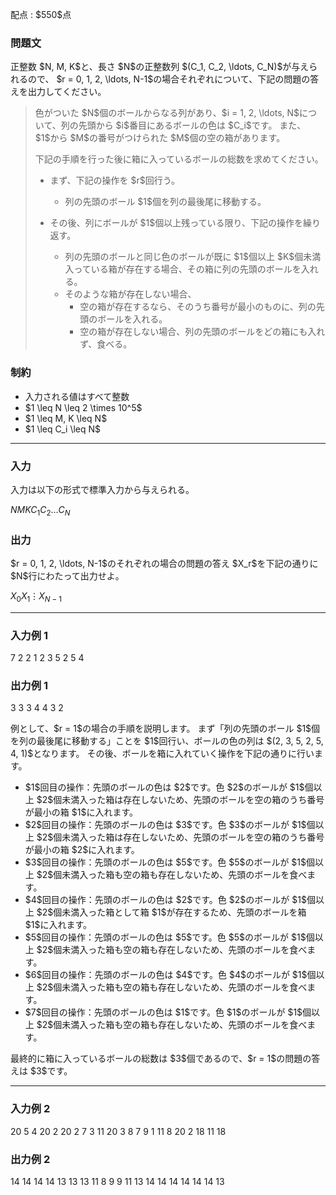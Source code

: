 
<div>

<span>

<span>

<p>
配点 : $550$点
</p>

<div>

<section>

### **問題文**

<p>
正整数 $N, M, K$と、長さ $N$の正整数列 $(C_1, C_2, \ldots, C_N)$が与えられるので、
$r = 0, 1, 2, \ldots, N-1$の場合それぞれについて、下記の問題の答えを出力してください。
</p>

<blockquote>

<p>
色がついた $N$個のボールからなる列があり、$i = 1, 2, \ldots, N$について、列の先頭から $i$番目にあるボールの色は $C_i$です。
また、$1$から $M$の番号がつけられた $M$個の空の箱があります。
</p>

<p>
下記の手順を行った後に箱に入っているボールの総数を求めてください。
</p>

<ul>

<li>

<p>
まず、下記の操作を $r$回行う。
</p>

<ul>

<li>
列の先頭のボール $1$個を列の最後尾に移動する。
</li>

</ul>

</li>

<li>

<p>
その後、列にボールが $1$個以上残っている限り、下記の操作を繰り返す。
</p>

<ul>

<li>
列の先頭のボールと同じ色のボールが既に $1$個以上 $K$個未満入っている箱が存在する場合、その箱に列の先頭のボールを入れる。
</li>

<li>
そのような箱が存在しない場合、
<ul>

<li>
空の箱が存在するなら、そのうち番号が最小のものに、列の先頭のボールを入れる。
</li>

<li>
空の箱が存在しない場合、列の先頭のボールをどの箱にも入れず、食べる。
</li>

</ul>

</li>

</ul>

</li>

</ul>

</blockquote>

</section>

</div>

<div>

<section>

### **制約**

<ul>

<li>
入力される値はすべて整数
</li>

<li>
$1 \leq N \leq 2 \times 10^5$
</li>

<li>
$1 \leq M, K \leq N$
</li>

<li>
$1 \leq C_i \leq N$
</li>

</ul>

</section>

</div>

---

<div>

<div>

<section>

### **入力**

<p>
入力は以下の形式で標準入力から与えられる。
</p>

<div>

$N$$M$$K$$C_1$$C_2$$\ldots$$C_N$
</div>

</section>

</div>

<div>

<section>

### **出力**

<p>
$r = 0, 1, 2, \ldots, N-1$のそれぞれの場合の問題の答え $X_r$を下記の通りに $N$行にわたって出力せよ。
</p>

<div>

$X_0$$X_1$$\vdots$$X_{N-1}$
</div>

</section>

</div>

</div>

---

<div>

<section>

### **入力例 1**

<div>

7 2 2
1 2 3 5 2 5 4

</div>

</section>

</div>

<div>

<section>

### **出力例 1**

<div>

3
3
3
4
4
3
2

</div>

<p>
例として、$r = 1$の場合の手順を説明します。
まず「列の先頭のボール $1$個を列の最後尾に移動する」ことを $1$回行い、ボールの色の列は $(2, 3, 5, 2, 5, 4, 1)$となります。
その後、ボールを箱に入れていく操作を下記の通りに行います。
</p>

<ul>

<li>
$1$回目の操作：先頭のボールの色は $2$です。色 $2$のボールが $1$個以上 $2$個未満入った箱は存在しないため、先頭のボールを空の箱のうち番号が最小の箱 $1$に入れます。
</li>

<li>
$2$回目の操作：先頭のボールの色は $3$です。色 $3$のボールが $1$個以上 $2$個未満入った箱は存在しないため、先頭のボールを空の箱のうち番号が最小の箱 $2$に入れます。
</li>

<li>
$3$回目の操作：先頭のボールの色は $5$です。色 $5$のボールが $1$個以上 $2$個未満入った箱も空の箱も存在しないため、先頭のボールを食べます。
</li>

<li>
$4$回目の操作：先頭のボールの色は $2$です。色 $2$のボールが $1$個以上 $2$個未満入った箱として箱 $1$が存在するため、先頭のボールを箱 $1$に入れます。
</li>

<li>
$5$回目の操作：先頭のボールの色は $5$です。色 $5$のボールが $1$個以上 $2$個未満入った箱も空の箱も存在しないため、先頭のボールを食べます。
</li>

<li>
$6$回目の操作：先頭のボールの色は $4$です。色 $4$のボールが $1$個以上 $2$個未満入った箱も空の箱も存在しないため、先頭のボールを食べます。
</li>

<li>
$7$回目の操作：先頭のボールの色は $1$です。色 $1$のボールが $1$個以上 $2$個未満入った箱も空の箱も存在しないため、先頭のボールを食べます。
</li>

</ul>

<p>
最終的に箱に入っているボールの総数は $3$個であるので、$r = 1$の問題の答えは $3$です。
</p>

</section>

</div>

---

<div>

<section>

### **入力例 2**

<div>

20 5 4
20 2 20 2 7 3 11 20 3 8 7 9 1 11 8 20 2 18 11 18

</div>

</section>

</div>

<div>

<section>

### **出力例 2**

<div>

14
14
14
14
13
13
13
11
8
9
9
11
13
14
14
14
14
14
14
13

</div>

</section>

</div>

</span>

</span>

</div>
